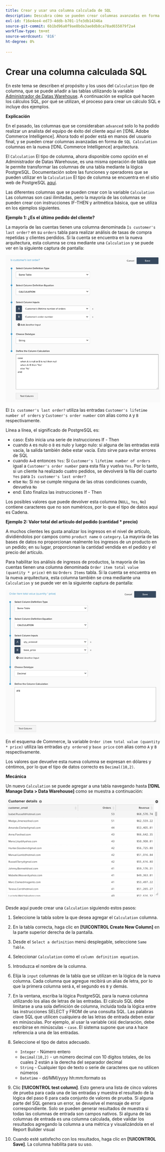 ```yaml
---
title: Crear y usar una columna calculada de SQL
description: Descubra cómo se pueden crear columnas avanzadas en forma de columnas de cálculo SQL en la nueva arquitectura de Adobe Commerce Intelligence.
exl-id: f16e4ee4-ed73-4ddb-b701-1fe3db14346a
source-git-commit: 6b1bd96a0f9ae8bda3ae8db8ca78ad655079f2a4
workflow-type: tm+mt
source-wordcount: '816'
ht-degree: 0%

---
```


# Crear una columna calculada SQL

En este tema se describen el propósito y los usos del `Calculation` tipo de columna, que se puede añadir a las tablas utilizando la variable [Administrador de Datas Warehouse](../data-warehouse-mgr/tour-dwm.md). A continuación se explica qué hacen los cálculos SQL, por qué se utilizan, el proceso para crear un cálculo SQL e incluye dos ejemplos.

**Explicación**

En el pasado, las columnas que se consideraban `advanced` solo lo ha podido realizar un analista del equipo de éxito del cliente aquí en [!DNL Adobe Commerce Intelligence]. Ahora todo el poder está en manos del usuario final, y se pueden crear columnas avanzadas en forma de `SQL Calculation` columnas en la nueva [!DNL Commerce Intelligence] arquitectura.

El `Calculation` El tipo de columna, ahora disponible como opción en el Administrador de Datas Warehouse, es una misma operación de tabla que le permite transformar las columnas de una tabla mediante la lógica PostgreSQL. Documentación sobre las funciones y operadores que se pueden utilizar en la `Calculation` El tipo de columna se encuentra en el sitio web de PostgreSQL [aquí](https://www.postgresql.org/docs/9.6/functions.html).

Las diferentes columnas que se pueden crear con la variable `Calculation` Las columnas son casi ilimitadas, pero la mayoría de las columnas se pueden crear con instrucciones IF-THEN y aritmética básica, que se utiliza en los ejemplos siguientes.

**Ejemplo 1: ¿Es el último pedido del cliente?**

La mayoría de las cuentas tienen una columna denominada `Is customer's last order?` en su `orders` tabla para realizar análisis de tasas de compra repetidas y clientes perdidos. Si la cuenta se encuentra en la nueva arquitectura, esta columna se crea mediante una `Calculation` y se puede ver en la siguiente captura de pantalla:

![](../../assets/Is_customer_s_last_order.png)

El `Is customer's last order?` utiliza las entradas `Customer's lifetime number of orders` y `Customer's order number` con alias como `A` y `B` respectivamente.

Línea a línea, el significado de PostgreSQL es:

* caso: Esto inicia una serie de instrucciones If - Then
* cuando `A` es nulo o `B` es nulo y luego nulo: si alguna de las entradas está vacía, la salida también debe estar vacía. Esto sirve para evitar errores de SQL
* cuando `A=B` entonces `Yes`: Si `Customer's lifetime number of orders` igual a `Customer's order number` para esta fila y vuelva `Yes`. Por lo tanto, si un cliente ha realizado cuatro pedidos, se devolverá la fila del cuarto `Yes` para `Is customer's last order?`
* else `No`: Si no se cumple ninguna de las otras condiciones cuando, devuelva `No`
* end: Esto finaliza las instrucciones If - Then

Los posibles valores que puede devolver esta columna (`NULL`, `Yes`, `No`) contiene caracteres que no son numéricos, por lo que el tipo de datos aquí es Cadena.

**Ejemplo 2: Valor total del artículo del pedido (cantidad * precio)**

A muchos clientes les gusta analizar los ingresos en el nivel de artículo, dividiéndolos por campos como `product name` o `category`. La mayoría de las bases de datos no proporcionan realmente los ingresos de un producto en un pedido; en su lugar, proporcionan la cantidad vendida en el pedido y el precio del artículo.

Para habilitar los análisis de ingresos de productos, la mayoría de las cuentas tienen una columna denominada `Order item total value (quantity * price)` en su `Orders Items` tabla. Si la cuenta se encuentra en la nueva arquitectura, esta columna también se crea mediante una `Calculation` y se puede ver en la siguiente captura de pantalla:

![](../../assets/Order_item_total_value.png)

En el esquema de Commerce, la variable `Order item total value (quantity * price)` utiliza las entradas `qty ordered` y `base price` con alias como `A` y `B` respectivamente.

Los valores que devuelve esta nueva columna se expresan en dólares y céntimos, por lo que el tipo de datos correcto es `Decimal(10,2)`.

**Mecánica**

Un nuevo `Calculation` se puede agregar a una tabla navegando hasta **[!DNL Manage Data > Data Warehouse]** como se muestra a continuación:

![](../../assets/blobid2.png)

Desde aquí puede crear una `Calculation` siguiendo estos pasos:

1. Seleccione la tabla sobre la que desea agregar el `Calculation` columna.
1. En la tabla correcta, haga clic en **[!UICONTROL Create New Column]** en la parte superior derecha de la pantalla.
1. Desde el `Select a definition` menú desplegable, seleccione `Same Table`.
1. Seleccionar `Calculation` como el `column definition equation`.
1. Introduzca el nombre de la columna.
1. Elija la `input` columnas de la tabla que se utilizan en la lógica de la nueva columna. Cada columna que agregue recibirá un alias de letra, por lo que la primera columna será `A`, el segundo es `B` y demás.
1. En la ventana, escriba la lógica PostgreSQL para la nueva columna utilizando los alias de letras de las entradas. El cálculo SQL debe limitarse a una sola definición de columna, incluida toda la lógica entre las instrucciones SELECT y FROM de una consulta SQL. Las palabras clave SQL que utilicen cualquiera de las letras de entrada deben estar en minúsculas. Por ejemplo, al usar la variable `CASE` declaración, debe escribirse en minúsculas - `case`. El sistema supone que una `A` hace referencia a una de las entradas.
1. Seleccione el tipo de datos adecuado.
   * `Integer` - Número entero
   * `Decimal(10,2)` - un número decimal con 10 dígitos totales, de los cuales 2 están a la derecha del separador decimal
   * `String` - Cualquier tipo de texto o serie de caracteres que no utilicen números
   * `Datetime` - dd/MM/yyyy hh:mm:formato ss

1. Clic **[!UICONTROL test column]**. Esto genera una lista de cinco valores de prueba para cada una de las entradas y muestra el resultado de la lógica del paso 6 para cada conjunto de valores de prueba. Si alguna parte del SQL genera un error, se devuelve el mensaje de error correspondiente. Solo se pueden generar resultados de muestra si todas las columnas de entrada son campos nativos. Si alguna de las columnas de entrada es una columna calculada, debe validar los resultados agregando la columna a una métrica y visualizándola en el Report Builder visual

1. Cuando esté satisfecho con los resultados, haga clic en **[!UICONTROL Save]**. La columna habilita para su uso.
